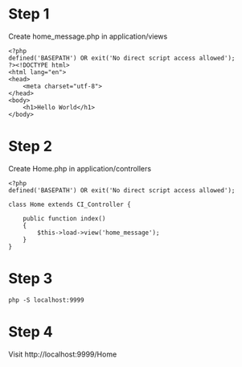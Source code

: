 
# Step 1 
Create home_message.php in application/views

```
<?php
defined('BASEPATH') OR exit('No direct script access allowed');
?><!DOCTYPE html>
<html lang="en">
<head>
	<meta charset="utf-8">
</head>
<body>
	<h1>Hello World</h1>
</body>
```

# Step 2
Create Home.php in application/controllers

```
<?php
defined('BASEPATH') OR exit('No direct script access allowed');

class Home extends CI_Controller {

	public function index()
	{
		$this->load->view('home_message');
	}
}

```

# Step 3 
```
php -S localhost:9999
```

# Step 4 
Visit http://localhost:9999/Home